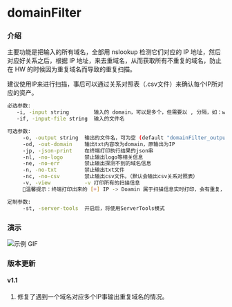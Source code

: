 # domainFilter
### 介绍
主要功能是把输入的所有域名，全部用 nslookup 检测它们对应的 IP 地址，然后对应好关系之后，根据 IP 地址，来去重域名，从而获取所有不重复的域名，防止在 HW 的时候因为重复域名而导致的重复扫描。

建议使用IP来进行扫描，事后可以通过关系对照表（.csv文件）来确认每个IP所对应的资产。

```bash
必选参数:
   -i, -input string        输入的 domain，可以是多个，但需要以 , 分隔，如：www.baidu.com,www.bing.com
   -if, -input-file string  输入的文件名

可选参数:
     -o, -output string  输出的文件名，可为空 (default "domainFilter_output_20250501_120646.txt")
     -od, -out-domain    输出txt内容改为domain，原输出为IP
     -jp, -json-print    在终端打印执行结果的json串
     -nl, -no-logo       禁止输出logo等相关信息
     -ne, -no-err        禁止输出探测不到的域名信息
     -n, -no-txt         禁止输出txt文件
     -nc, -no-csv        禁止输出csv文件。（默认会输出csv关系对照表）
     -v, -view           -v 打印所有的扫描信息
     🔔温馨提示：终端打印出来的 [+] IP -> Doamin 属于扫描信息实时打印，会有重复，去重后的结果在输出的文件中，使用去重后的数据请在输出的文件中获取

定制参数:
     -st, -server-tools  开启后，将使用ServerTools模式
```

### 演示
![示例 GIF](img/1.gif)

### 版本更新
#### v1.1  
1. 修复了遇到一个域名对应多个IP事输出重复域名的情况。